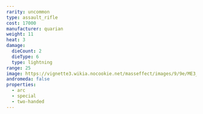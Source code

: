 ```yaml
---
rarity: uncommon
type: assault_rifle
cost: 17000
manufacturer: quarian
weight: 11
heat: 3
damage:
  dieCount: 2
  dieType: 6
  type: lightning
range: 25
image: https://vignette3.wikia.nocookie.net/masseffect/images/9/9e/ME3_Adas_Anti-Synthetic_Assault_Rifle.png/revision/latest/scale-to-width-down/200?cb=20120809190433
andromeda: false
properties:
  - arc
  - special
  - two-handed
---
```

